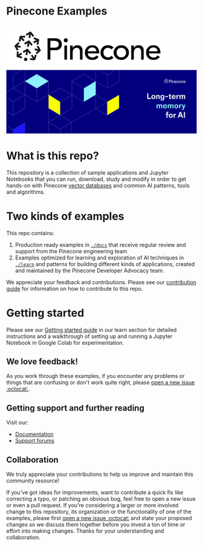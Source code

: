 # Pinecone Examples

![Pinecone Logo](./learn/images/pinecone_logo_w_background.png)
![Long term memory for Artificial Intelligence](./learn/images/long-term-memory-for-ai.jpeg)

# What is this repo?

This repository is a collection of sample applications and Jupyter Notebooks that you can run, download, study and modify in order to get hands-on with 
Pinecone [vector databases](https://www.pinecone.io/learn/vector-database/) and common AI patterns, tools and algorithms.

# Two kinds of examples 

This repo contains: 

1. Production ready examples in [`./docs`](./docs) that receive regular review and support from the Pinecone engineering team
2. Examples optimized for learning and exploration of AI techniques in [`./learn`](./learn) and patterns for building different kinds of applications, created and maintained by the Pinecone Developer Advocacy team. 

We appreciate your feedback and contributions. Please see our [contribution guide](./learn/README.md#collaboration) for information on how to contribute to this repo. 

# Getting started 

Please see our [Getting started guide](./learn/README.md#getting-started) in our learn section for detailed instructions and a walkthrough of setting up and running a Jupyter Notebook in Google Colab for experimentation. 

## We love feedback! 

As you work through these examples, if you encounter any problems or things that are confusing or don't work quite right, please [open a new issue :octocat:](https://github.com/pinecone-io/examples/issues/new).

## Getting support and further reading 

Visit our: 
* [Documentation](https://docs.pinecone.io)
* [Support forums](https://community.pinecone.io)

## Collaboration

We truly appreciate your contributions to help us improve and maintain this community resource!

If you've got ideas for improvements, want to contribute a quick fix like correcting a typo, or patching an obvious bug, feel free to open a new issue or even a pull request. If you're considering a larger or more involved change to this repository, its organization or the functionality of 
one of the examples, please first [open a new issue :octocat:](https://github.com/pinecone-io/examples/issues/new) and state your proposed changes so we discuss them together before you invest a ton of time or effort into making changes. Thanks for your understanding and collaboration. 
